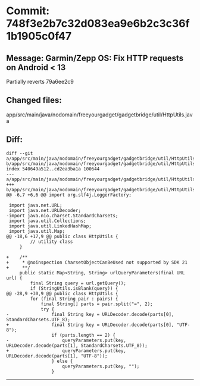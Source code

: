 # Commit: 748f3e2b7c32d083ea9e6b2c3c36f1b1905c0f47
## Message: Garmin/Zepp OS: Fix HTTP requests on Android < 13

Partially reverts 79a6ee2c9
## Changed files:
app/src/main/java/nodomain/freeyourgadget/gadgetbridge/util/HttpUtils.java

## Diff:
```
diff --git a/app/src/main/java/nodomain/freeyourgadget/gadgetbridge/util/HttpUtils.java b/app/src/main/java/nodomain/freeyourgadget/gadgetbridge/util/HttpUtils.java
index 540649a512..cd2ea3ba1a 100644
--- a/app/src/main/java/nodomain/freeyourgadget/gadgetbridge/util/HttpUtils.java
+++ b/app/src/main/java/nodomain/freeyourgadget/gadgetbridge/util/HttpUtils.java
@@ -6,7 +6,6 @@ import org.slf4j.LoggerFactory;
 
 import java.net.URL;
 import java.net.URLDecoder;
-import java.nio.charset.StandardCharsets;
 import java.util.Collections;
 import java.util.LinkedHashMap;
 import java.util.Map;
@@ -18,6 +17,9 @@ public class HttpUtils {
         // utility class
     }
 
+    /**
+     * @noinspection CharsetObjectCanBeUsed not supported by SDK 21
+     **/
     public static Map<String, String> urlQueryParameters(final URL url) {
         final String query = url.getQuery();
         if (StringUtils.isBlank(query)) {
@@ -28,9 +30,9 @@ public class HttpUtils {
         for (final String pair : pairs) {
             final String[] parts = pair.split("=", 2);
             try {
-                final String key = URLDecoder.decode(parts[0], StandardCharsets.UTF_8);
+                final String key = URLDecoder.decode(parts[0], "UTF-8");
                 if (parts.length == 2) {
-                    queryParameters.put(key, URLDecoder.decode(parts[1], StandardCharsets.UTF_8));
+                    queryParameters.put(key, URLDecoder.decode(parts[1], "UTF-8"));
                 } else {
                     queryParameters.put(key, "");
                 }
```
-----------------------------------
